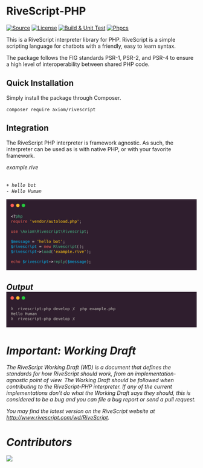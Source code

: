 # RiveScript-PHP
[![Source](http://img.shields.io/badge/source-axiom--labs/rivescript--php-blue.svg?style=flat-square)](https://github.com/axiom-labs/rivescript-php)
[![License](http://img.shields.io/badge/license-MIT-brightgreen.svg?style=flat-square)](https://tldrlegal.com/license/mit-license)
[![Build & Unit Test](https://github.com/axiom-labs/rivescript-php/actions/workflows/Phpunit.yml/badge.svg)](https://github.com/axiom-labs/rivescript-php/actions/workflows/Phpunit.yml)
[![Phpcs](https://github.com/axiom-labs/rivescript-php/actions/workflows/Phpcs.yaml/badge.svg)](https://github.com/axiom-labs/rivescript-php/actions/workflows/Phpcs.yaml)

This is a RiveScript interpreter library for PHP. RiveScript is a simple scripting language for chatbots with a friendly, easy to learn syntax.

The package follows the FIG standards PSR-1, PSR-2, and PSR-4 to ensure a high level of interoperability between shared PHP code.

## Quick Installation
Simply install the package through Composer.

```
composer require axiom/rivescript
```

## Integration
The RiveScript PHP interpreter is framework agnostic. As such, the interpreter can be used as is with native PHP, or with your favorite framework.

<i>example.rive</a>
```rivescript

+ hello bot
- Hello Human

```
![Getting started](images/example.png)

<i>Output</i>
![Getting started shell output](images/shell.png)
---

# Important: Working Draft

The RiveScript Working Draft (WD) is a document that defines the standards for how RiveScript should work, from an implementation-agnostic point of view. The Working Draft should be followed when contributing to the RiveScript-PHP interpreter. If any of the current implementations don't do what the Working Draft says they should, this is considered to be a bug and you can file a bug report or send a pull request.

You may find the latest version on the RiveScript website at http://www.rivescript.com/wd/RiveScript.


# Contributors 

<a href="https://github.com/axiom-labs/rivescript-php/graphs/contributors">
  <img src="https://contrib.rocks/image?repo=axiom-labs/rivescript-php" />
</a>